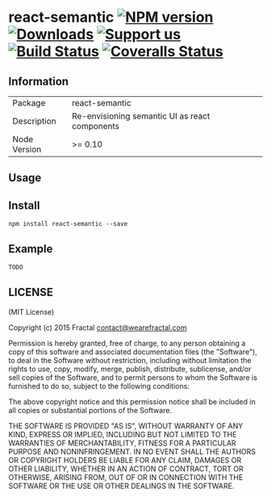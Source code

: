 # react-semantic [![NPM version][npm-image]][npm-url] [![Downloads][downloads-image]][npm-url] [![Support us][gittip-image]][gittip-url] [![Build Status][travis-image]][travis-url] [![Coveralls Status][coveralls-image]][coveralls-url]


## Information

<table>
<tr>
<td>Package</td>
<td>react-semantic</td>
</tr>
<tr>
<td>Description</td>
<td>Re-envisioning semantic UI as react components</td>
</tr>
<tr>
<td>Node Version</td>
<td>>= 0.10</td>
</tr>
</table>

## Usage

## Install

```
npm install react-semantic --save
```
## Example

```js
TODO
```

## LICENSE

(MIT License)

Copyright (c) 2015 Fractal <contact@wearefractal.com>

Permission is hereby granted, free of charge, to any person obtaining
a copy of this software and associated documentation files (the
"Software"), to deal in the Software without restriction, including
without limitation the rights to use, copy, modify, merge, publish,
distribute, sublicense, and/or sell copies of the Software, and to
permit persons to whom the Software is furnished to do so, subject to
the following conditions:

The above copyright notice and this permission notice shall be
included in all copies or substantial portions of the Software.

THE SOFTWARE IS PROVIDED "AS IS", WITHOUT WARRANTY OF ANY KIND,
EXPRESS OR IMPLIED, INCLUDING BUT NOT LIMITED TO THE WARRANTIES OF
MERCHANTABILITY, FITNESS FOR A PARTICULAR PURPOSE AND
NONINFRINGEMENT. IN NO EVENT SHALL THE AUTHORS OR COPYRIGHT HOLDERS BE
LIABLE FOR ANY CLAIM, DAMAGES OR OTHER LIABILITY, WHETHER IN AN ACTION
OF CONTRACT, TORT OR OTHERWISE, ARISING FROM, OUT OF OR IN CONNECTION
WITH THE SOFTWARE OR THE USE OR OTHER DEALINGS IN THE SOFTWARE.

[gittip-url]: https://www.gittip.com/wearefractal/
[gittip-image]: http://img.shields.io/gittip/wearefractal.svg

[downloads-image]: http://img.shields.io/npm/dm/react-semantic.svg
[npm-url]: https://npmjs.org/package/react-semantic
[npm-image]: http://img.shields.io/npm/v/react-semantic.svg

[travis-url]: https://travis-ci.org/fissionjs/react-semantic
[travis-image]: https://travis-ci.org/fissionjs/react-semantic.png?branch=master

[coveralls-url]: https://coveralls.io/r/fissionjs/react-semantic
[coveralls-image]: https://coveralls.io/repos/fissionjs/react-semantic/badge.png

[depstat-url]: https://david-dm.org/fissionjs/react-semantic
[depstat-image]: https://david-dm.org/fissionjs/react-semantic.png

[david-url]: https://david-dm.org/fissionjs/react-semantic
[david-image]: https://david-dm.org/fissionjs/react-semantic.png?theme=shields.io
